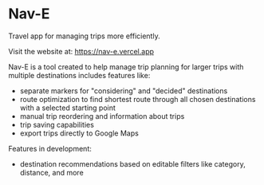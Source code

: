 # Nav-E
Travel app for managing trips more efficiently.

Visit the website at: https://nav-e.vercel.app

Nav-E is a tool created to help manage trip planning for larger trips with multiple destinations
includes features like:
- separate markers for "considering" and "decided" destinations
- route optimization to find shortest route through all chosen destinations with a selected starting point
- manual trip reordering and information about trips
- trip saving capabilities
- export trips directly to Google Maps

Features in development:
- destination recommendations based on editable filters like category, distance, and more
